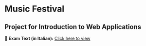 # Music Festival  
## Project for Introduction to Web Applications

📄 **Exam Text (in Italian):** [Click here to view](https://docs.google.com/document/d/1P5qTU0oU2jlxHHxbXlDaB2t9CdrUOKS0w3HIMpGg9QY/edit?tab=t.0)